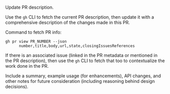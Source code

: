 Update PR description.

Use the `gh` CLI to fetch the current PR description, then update it with a comprehensive description of the changes made in this PR.


Command to fetch PR info:

```
gh pr view PR_NUMBER --json
      number,title,body,url,state,closingIssuesReferences
```

If there is an associated issue (linked in the PR metadata or mentioned in the PR description), then use the `gh` CLI to fetch that too to contextualize the work done in the PR.

Include a summary, example usage (for enhancements), API changes, and other notes for future consideration (including reasoning behind design decisions).